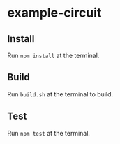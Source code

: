# example-circuit

## Install

Run `npm install` at the terminal.

## Build

Run `build.sh` at the terminal to build.

## Test

Run `npm test` at the terminal.

